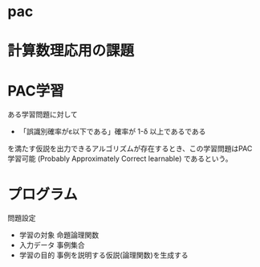 pac
===

# 計算数理応用の課題

# PAC学習

ある学習問題に対して

* 「誤識別確率がε以下である」確率が 1-δ 以上であるである

を満たす仮説を出力できるアルゴリズムが存在するとき、この学習問題はPAC
学習可能 (Probably Approximately Correct learnable) であるという。


# プログラム

問題設定
* 学習の対象 命題論理関数
* 入力データ 事例集合
* 学習の目的 事例を説明する仮説(論理関数)を生成する


